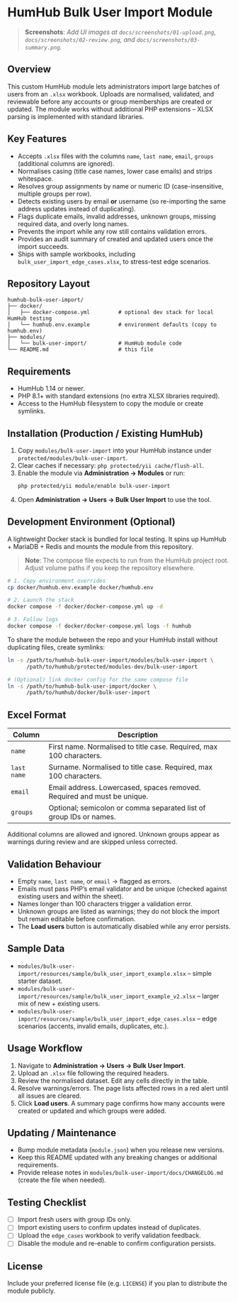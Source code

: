 # HumHub Bulk User Import Module

> **Screenshots**: _Add UI images at `docs/screenshots/01-upload.png`, `docs/screenshots/02-review.png`, and `docs/screenshots/03-summary.png`._

## Overview

This custom HumHub module lets administrators import large batches of users from an `.xlsx` workbook. Uploads are normalised, validated, and reviewable before any accounts or group memberships are created or updated. The module works without additional PHP extensions – XLSX parsing is implemented with standard libraries.

## Key Features

- Accepts `.xlsx` files with the columns `name`, `last name`, `email`, `groups` (additional columns are ignored).
- Normalises casing (title case names, lower case emails) and strips whitespace.
- Resolves group assignments by name or numeric ID (case-insensitive, multiple groups per row).
- Detects existing users by email **or** username (so re-importing the same address updates instead of duplicating).
- Flags duplicate emails, invalid addresses, unknown groups, missing required data, and overly long names.
- Prevents the import while any row still contains validation errors.
- Provides an audit summary of created and updated users once the import succeeds.
- Ships with sample workbooks, including `bulk_user_import_edge_cases.xlsx`, to stress-test edge scenarios.

## Repository Layout

```
humhub-bulk-user-import/
├── docker/
│   ├── docker-compose.yml         # optional dev stack for local HumHub testing
│   └── humhub.env.example         # environment defaults (copy to humhub.env)
├── modules/
│   └── bulk-user-import/          # HumHub module code
└── README.md                      # this file
```

## Requirements

- HumHub 1.14 or newer.
- PHP 8.1+ with standard extensions (no extra XLSX libraries required).
- Access to the HumHub filesystem to copy the module or create symlinks.

## Installation (Production / Existing HumHub)

1. Copy `modules/bulk-user-import` into your HumHub instance under `protected/modules/bulk-user-import`.
2. Clear caches if necessary: `php protected/yii cache/flush-all`.
3. Enable the module via **Administration → Modules** or run:
   ```bash
   php protected/yii module/enable bulk-user-import
   ```
4. Open **Administration → Users → Bulk User Import** to use the tool.

## Development Environment (Optional)

A lightweight Docker stack is bundled for local testing. It spins up HumHub + MariaDB + Redis and mounts the module from this repository.

> **Note**: The compose file expects to run from the HumHub project root. Adjust volume paths if you keep the repository elsewhere.

```bash
# 1. Copy environment overrides
cp docker/humhub.env.example docker/humhub.env

# 2. Launch the stack
docker compose -f docker/docker-compose.yml up -d

# 3. Follow logs
docker compose -f docker/docker-compose.yml logs -f humhub
```

To share the module between the repo and your HumHub install without duplicating files, create symlinks:

```bash
ln -s /path/to/humhub-bulk-user-import/modules/bulk-user-import \
      /path/to/humhub/protected/modules-dev/bulk-user-import

# (Optional) link docker config for the same compose file
ln -s /path/to/humhub-bulk-user-import/docker \
      /path/to/humhub/docker/bulk-user-import
```

## Excel Format

| Column       | Description                                                                 |
|--------------|-----------------------------------------------------------------------------|
| `name`       | First name. Normalised to title case. Required, max 100 characters.         |
| `last name`  | Surname. Normalised to title case. Required, max 100 characters.            |
| `email`      | Email address. Lowercased, spaces removed. Required and must be unique.     |
| `groups`     | Optional; semicolon or comma separated list of group IDs or names.          |

Additional columns are allowed and ignored. Unknown groups appear as warnings during review and are skipped unless corrected.

## Validation Behaviour

- Empty `name`, `last name`, or `email` → flagged as errors.
- Emails must pass PHP’s email validator and be unique (checked against existing users and within the sheet).
- Names longer than 100 characters trigger a validation error.
- Unknown groups are listed as warnings; they do not block the import but remain editable before confirmation.
- The **Load users** button is automatically disabled while any error persists.

## Sample Data

- `modules/bulk-user-import/resources/sample/bulk_user_import_example.xlsx` – simple starter dataset.
- `modules/bulk-user-import/resources/sample/bulk_user_import_example_v2.xlsx` – larger mix of new + existing users.
- `modules/bulk-user-import/resources/sample/bulk_user_import_edge_cases.xlsx` – edge scenarios (accents, invalid emails, duplicates, etc.).

## Usage Workflow

1. Navigate to **Administration → Users → Bulk User Import**.
2. Upload an `.xlsx` file following the required headers.
3. Review the normalised dataset. Edit any cells directly in the table.
4. Resolve warnings/errors. The page lists affected rows in a red alert until all issues are cleared.
5. Click **Load users**. A summary page confirms how many accounts were created or updated and which groups were added.

## Updating / Maintenance

- Bump module metadata (`module.json`) when you release new versions.
- Keep this README updated with any breaking changes or additional requirements.
- Provide release notes in `modules/bulk-user-import/docs/CHANGELOG.md` (create the file when needed).

## Testing Checklist

- [ ] Import fresh users with group IDs only.
- [ ] Import existing users to confirm updates instead of duplicates.
- [ ] Upload the `edge_cases` workbook to verify validation feedback.
- [ ] Disable the module and re-enable to confirm configuration persists.

## License

Include your preferred license file (e.g. `LICENSE`) if you plan to distribute the module publicly.

